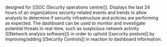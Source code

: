 designed for [[SOC (Security operations centre)]]. Displays the last 24 hours of an organizations security-related events and trends to allow analysts to determine if security infrastructure and policies are performing as expected. The dashboard can be used to monitor and investigate potential threats in real-time, such as suspicious network activity ([[Network analysis software]]) in order to uphold [[security posture]] by improving/adding [[Security Controls]] in reaction to dashboard information.